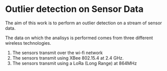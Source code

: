 # Outlier detection on Sensor Data

The aim of this work is to perform an outlier detection on a stream of sensor data.

The data on which the analisys is performed comes from three different wireless technologies.

1. The sensors transmit over the wi-fi network
2. The sensors transmit using XBee 802.15.4 at 2.4 GHz. 
3. The sensors transmit using a LoRa (Long Range) at 864MHz
